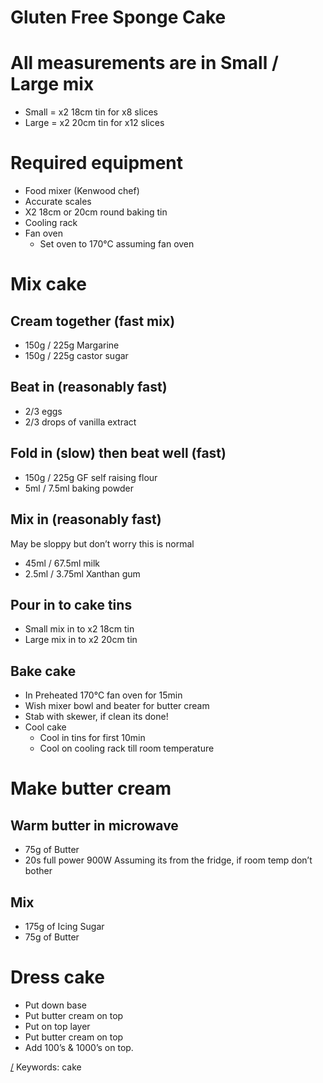 Gluten Free Sponge Cake
=======================

# All measurements are in Small / Large mix

* Small = x2 18cm tin for x8 slices
* Large = x2 20cm tin for x12 slices

# Required equipment

* Food mixer (Kenwood chef)
* Accurate scales
* X2 18cm or 20cm round baking tin
* Cooling rack
* Fan oven
  * Set oven to 170°C assuming fan oven

# Mix cake

## Cream together (fast mix)

* 150g / 225g Margarine
* 150g / 225g castor sugar

## Beat in (reasonably fast)

* 2/3 eggs
* 2/3 drops of vanilla extract

## Fold in (slow) then beat well (fast)

* 150g / 225g GF self raising flour
* 5ml / 7.5ml baking powder

## Mix in (reasonably fast)

May be sloppy but don’t worry this is normal

* 45ml / 67.5ml milk
* 2.5ml / 3.75ml Xanthan gum

## Pour in to cake tins

* Small mix in to x2 18cm tin
* Large mix in to x2 20cm tin

## Bake cake

* In Preheated 170°C fan oven for 15min
* Wish mixer bowl and beater for butter cream
* Stab with skewer, if clean its done!
* Cool cake
  * Cool in tins for first 10min
  * Cool on cooling rack till room temperature

# Make butter cream

## Warm butter in microwave 

* 75g of Butter
* 20s full power 900W
Assuming its from the fridge, if room temp don’t bother

## Mix

* 175g of Icing Sugar
* 75g of Butter

# Dress cake

* Put down base
* Put butter cream on top
* Put on top layer
* Put butter cream on top
* Add 100’s & 1000’s on top.

[/](/)
Keywords: cake